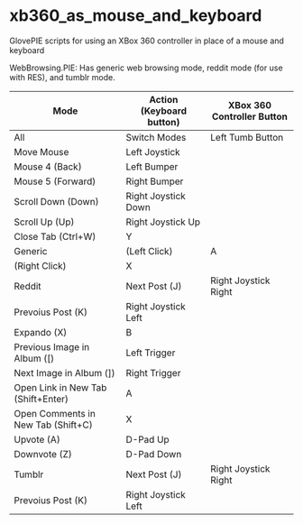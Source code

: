 xb360_as_mouse_and_keyboard
===========================

GlovePIE scripts for using an XBox 360 controller in place of a mouse and keyboard

WebBrowsing.PIE:
Has generic web browsing mode, reddit mode (for use with RES), and tumblr mode.

Mode | Action (Keyboard button) | XBox 360 Controller Button
---|---|---
All | Switch Modes | Left Tumb Button
 | Move Mouse | Left Joystick
 | Mouse 4 (Back) | Left Bumper
 | Mouse 5 (Forward) | Right Bumper
 | Scroll Down (Down) | Right Joystick Down
 | Scroll Up (Up) | Right Joystick Up
 | Close Tab (Ctrl+W) | Y
Generic | (Left Click) | A
 | (Right Click) | X
Reddit | Next Post (J) | Right Joystick Right
 | Prevoius Post (K) | Right Joystick Left
 | Expando (X)| B
 | Previous Image in Album ([) | Left Trigger
 | Next Image in Album (]) | Right Trigger
 | Open Link in New Tab (Shift+Enter) | A
 | Open Comments in New Tab (Shift+C) | X
 | Upvote (A) | D-Pad Up
 | Downvote (Z) | D-Pad Down
Tumblr | Next Post (J) | Right Joystick Right
 | Prevoius Post (K) | Right Joystick Left

